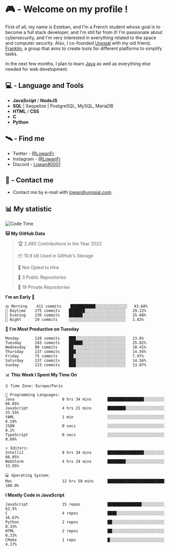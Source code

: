 # 🎮 - Welcome on my profile !
First of all, my name is Esteban, and I'm a French student whose goal is to become a full stack developer, and I'm still far from it!
I'm passionate about cybersecurity, and I'm very interested in everything related to the space and computer security.
Also, I co-founded [Unosial](https://github.com/Unosial) with my old friend, [Franklin](https://github.com/AbaFranklin/), a group that aims to create tools for different platforms to simplify tasks. 

In the next few months, I plan to learn [Java](https://www.java.com/) as well as everything else needed for web development.




## 💻 - Language and Tools
- **JavaScript** / **NodeJS**
- **SQL** | Sequelize | PostgreSQL, MySQL, MariaDB
- **HTML** / **CSS**
- **C**
- **Python**

## 🛰️ - Find me

 - Twitter - [@LowanFr](https://twitter.com/LowanFr/)
 - Instagram - [@LowanFr](https://instagram.com/LowanFr)
 - Discord -  [Lowan#0001](https://unosial.bio/Lowan)
 
## 📡 - Contact me
 - Contact me by e-mail with [lowan@unosial.com](mailto:lowan@unosial.com).

## 📊 My statistic
<!--START_SECTION:waka-->
![Code Time](http://img.shields.io/badge/Code%20Time-13%20hrs%2052%20mins-blue)

**🐱 My GitHub Data** 

> 🏆 2,480 Contributions in the Year 2022
 > 
> 📦 10.8 kB Used in GitHub's Storage 
 > 
> 🚫 Not Opted to Hire
 > 
> 📜 3 Public Repositories 
 > 
> 🔑 19 Private Repositories  
 > 
**I'm an Early 🐤** 

```text
🌞 Morning    411 commits    ███████████░░░░░░░░░░░░░░   43.68% 
🌆 Daytime    275 commits    ███████░░░░░░░░░░░░░░░░░░   29.22% 
🌃 Evening    236 commits    ██████░░░░░░░░░░░░░░░░░░░   25.08% 
🌙 Night      19 commits     ░░░░░░░░░░░░░░░░░░░░░░░░░   2.02%

```
📅 **I'm Most Productive on Tuesday** 

```text
Monday       128 commits    ███░░░░░░░░░░░░░░░░░░░░░░   13.6% 
Tuesday      243 commits    ██████░░░░░░░░░░░░░░░░░░░   25.82% 
Wednesday    98 commits     ██░░░░░░░░░░░░░░░░░░░░░░░   10.41% 
Thursday     137 commits    ███░░░░░░░░░░░░░░░░░░░░░░   14.56% 
Friday       75 commits     ██░░░░░░░░░░░░░░░░░░░░░░░   7.97% 
Saturday     137 commits    ███░░░░░░░░░░░░░░░░░░░░░░   14.56% 
Sunday       123 commits    ███░░░░░░░░░░░░░░░░░░░░░░   13.07%

```


📊 **This Week I Spent My Time On** 

```text
⌚︎ Time Zone: Europe/Paris

💬 Programming Languages: 
Java                     8 hrs 34 mins       ████████████████░░░░░░░░░   66.05% 
JavaScript               4 hrs 21 mins       ████████░░░░░░░░░░░░░░░░░   33.55% 
YAML                     1 min               ░░░░░░░░░░░░░░░░░░░░░░░░░   0.19% 
JSON                     0 secs              ░░░░░░░░░░░░░░░░░░░░░░░░░   0.1% 
TypeScript               0 secs              ░░░░░░░░░░░░░░░░░░░░░░░░░   0.09%

🔥 Editors: 
IntelliJ                 8 hrs 34 mins       ████████████████░░░░░░░░░   66.05% 
WebStorm                 4 hrs 24 mins       ████████░░░░░░░░░░░░░░░░░   33.95%

💻 Operating System: 
Mac                      12 hrs 58 mins      █████████████████████████   100.0%

```

**I Mostly Code in JavaScript** 

```text
JavaScript               15 repos            ███████████████░░░░░░░░░░   62.5% 
C                        4 repos             ████░░░░░░░░░░░░░░░░░░░░░   16.67% 
Python                   2 repos             ██░░░░░░░░░░░░░░░░░░░░░░░   8.33% 
HTML                     2 repos             ██░░░░░░░░░░░░░░░░░░░░░░░   8.33% 
CMake                    1 repo              █░░░░░░░░░░░░░░░░░░░░░░░░   4.17%

```



<!--END_SECTION:waka-->

